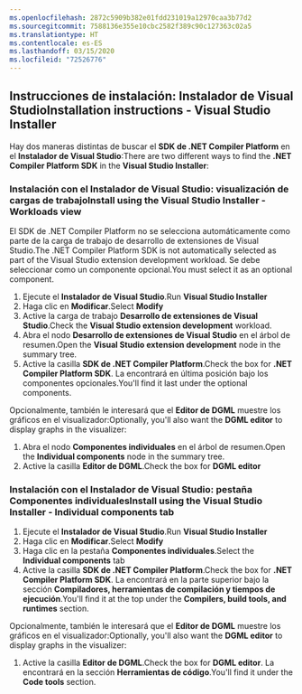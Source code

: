```yaml
---
ms.openlocfilehash: 2872c5909b382e01fdd231019a12970caa3b77d2
ms.sourcegitcommit: 7588136e355e10cbc2582f389c90c127363c02a5
ms.translationtype: HT
ms.contentlocale: es-ES
ms.lasthandoff: 03/15/2020
ms.locfileid: "72526776"
---
```

## <a name="installation-instructions---visual-studio-installer"></a><span data-ttu-id="79d49-101">Instrucciones de instalación: Instalador de Visual Studio</span><span class="sxs-lookup"><span data-stu-id="79d49-101">Installation instructions - Visual Studio Installer</span></span>

<span data-ttu-id="79d49-102">Hay dos maneras distintas de buscar el **SDK de .NET Compiler Platform** en el **Instalador de Visual Studio**:</span><span class="sxs-lookup"><span data-stu-id="79d49-102">There are two different ways to find the **.NET Compiler Platform SDK** in the **Visual Studio Installer**:</span></span>

### <a name="install-using-the-visual-studio-installer---workloads-view"></a><span data-ttu-id="79d49-103">Instalación con el Instalador de Visual Studio: visualización de cargas de trabajo</span><span class="sxs-lookup"><span data-stu-id="79d49-103">Install using the Visual Studio Installer - Workloads view</span></span>

<span data-ttu-id="79d49-104">El SDK de .NET Compiler Platform no se selecciona automáticamente como parte de la carga de trabajo de desarrollo de extensiones de Visual Studio.</span><span class="sxs-lookup"><span data-stu-id="79d49-104">The .NET Compiler Platform SDK is not automatically selected as part of the Visual Studio extension development workload.</span></span> <span data-ttu-id="79d49-105">Se debe seleccionar como un componente opcional.</span><span class="sxs-lookup"><span data-stu-id="79d49-105">You must select it as an optional component.</span></span>

1. <span data-ttu-id="79d49-106">Ejecute el **Instalador de Visual Studio**.</span><span class="sxs-lookup"><span data-stu-id="79d49-106">Run **Visual Studio Installer**</span></span>
1. <span data-ttu-id="79d49-107">Haga clic en **Modificar**.</span><span class="sxs-lookup"><span data-stu-id="79d49-107">Select **Modify**</span></span>
1. <span data-ttu-id="79d49-108">Active la carga de trabajo **Desarrollo de extensiones de Visual Studio**.</span><span class="sxs-lookup"><span data-stu-id="79d49-108">Check the **Visual Studio extension development** workload.</span></span>
1. <span data-ttu-id="79d49-109">Abra el nodo **Desarrollo de extensiones de Visual Studio** en el árbol de resumen.</span><span class="sxs-lookup"><span data-stu-id="79d49-109">Open the **Visual Studio extension development** node in the summary tree.</span></span>
1. <span data-ttu-id="79d49-110">Active la casilla **SDK de .NET Compiler Platform**.</span><span class="sxs-lookup"><span data-stu-id="79d49-110">Check the box for **.NET Compiler Platform SDK**.</span></span> <span data-ttu-id="79d49-111">La encontrará en última posición bajo los componentes opcionales.</span><span class="sxs-lookup"><span data-stu-id="79d49-111">You'll find it last under the optional components.</span></span>

<span data-ttu-id="79d49-112">Opcionalmente, también le interesará que el **Editor de DGML** muestre los gráficos en el visualizador:</span><span class="sxs-lookup"><span data-stu-id="79d49-112">Optionally, you'll also want the **DGML editor** to display graphs in the visualizer:</span></span>

1. <span data-ttu-id="79d49-113">Abra el nodo **Componentes individuales** en el árbol de resumen.</span><span class="sxs-lookup"><span data-stu-id="79d49-113">Open the **Individual components** node in the summary tree.</span></span>
1. <span data-ttu-id="79d49-114">Active la casilla **Editor de DGML**.</span><span class="sxs-lookup"><span data-stu-id="79d49-114">Check the box for **DGML editor**</span></span>

### <a name="install-using-the-visual-studio-installer---individual-components-tab"></a><span data-ttu-id="79d49-115">Instalación con el Instalador de Visual Studio: pestaña Componentes individuales</span><span class="sxs-lookup"><span data-stu-id="79d49-115">Install using the Visual Studio Installer - Individual components tab</span></span>

1. <span data-ttu-id="79d49-116">Ejecute el **Instalador de Visual Studio**.</span><span class="sxs-lookup"><span data-stu-id="79d49-116">Run **Visual Studio Installer**</span></span>
1. <span data-ttu-id="79d49-117">Haga clic en **Modificar**.</span><span class="sxs-lookup"><span data-stu-id="79d49-117">Select **Modify**</span></span>
1. <span data-ttu-id="79d49-118">Haga clic en la pestaña **Componentes individuales**.</span><span class="sxs-lookup"><span data-stu-id="79d49-118">Select the **Individual components** tab</span></span>
1. <span data-ttu-id="79d49-119">Active la casilla **SDK de .NET Compiler Platform**.</span><span class="sxs-lookup"><span data-stu-id="79d49-119">Check the box for **.NET Compiler Platform SDK**.</span></span> <span data-ttu-id="79d49-120">La encontrará en la parte superior bajo la sección **Compiladores, herramientas de compilación y tiempos de ejecución**.</span><span class="sxs-lookup"><span data-stu-id="79d49-120">You'll find it at the top under the **Compilers, build tools, and runtimes** section.</span></span>

<span data-ttu-id="79d49-121">Opcionalmente, también le interesará que el **Editor de DGML** muestre los gráficos en el visualizador:</span><span class="sxs-lookup"><span data-stu-id="79d49-121">Optionally, you'll also want the **DGML editor** to display graphs in the visualizer:</span></span>

1. <span data-ttu-id="79d49-122">Active la casilla **Editor de DGML**.</span><span class="sxs-lookup"><span data-stu-id="79d49-122">Check the box for **DGML editor**.</span></span> <span data-ttu-id="79d49-123">La encontrará en la sección **Herramientas de código**.</span><span class="sxs-lookup"><span data-stu-id="79d49-123">You'll find it under the **Code tools** section.</span></span>
